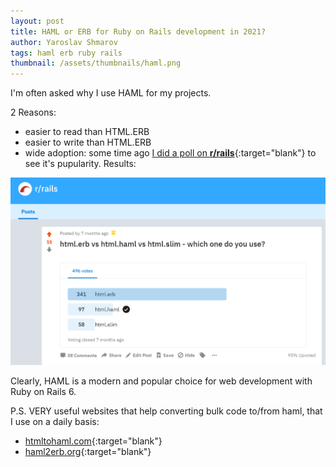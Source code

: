```yaml
---
layout: post
title: HAML or ERB for Ruby on Rails development in 2021?
author: Yaroslav Shmarov
tags: haml erb ruby rails
thumbnail: /assets/thumbnails/haml.png
---
```


I'm often asked why I use HAML for my projects.

2 Reasons:
* easier to read than HTML.ERB
* easier to write than HTML.ERB
* wide adoption: some time ago [I did a poll on **r/rails**](https://www.reddit.com/r/rails/comments/gs0x4b/htmlerb_vs_htmlhaml_vs_htmlslim_which_one_do_you/){:target="blank"} to see it's pupularity. Results:

![haml-vs-erb](/assets/2021-01-04-rails-erb-or-haml/haml-vs-erb.png)

Clearly, HAML is a modern and popular choice for web development with Ruby on Rails 6.

P.S. VERY useful websites that help converting bulk code to/from haml, that I use on a daily basis:

* [htmltohaml.com](https://htmltohaml.com/){:target="blank"}
* [haml2erb.org](haml2erb.org/){:target="blank"}


